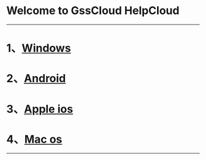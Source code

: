# Welcome to GssCloud HelpCloud
---
# 1、[Windows](https://helpcloud.github.io/windows) 

# 2、[Android](https://helpcloud.github.io/android) 

# 3、[Apple ios](https://helpcloud.github.io/ios) 

# 4、[Mac os](https://helpcloud.github.io/mac) 
---

